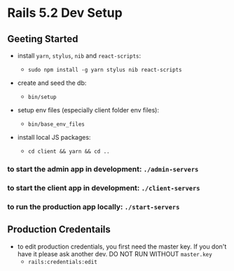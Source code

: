 # Rails 5.2 Dev Setup

## Geeting Started

* install `yarn`, `stylus`, `nib` and `react-scripts`:
  - `sudo npm install -g yarn stylus nib react-scripts`

* create and seed the db:
  - `bin/setup`

* setup env files (especially client folder env files):
  - `bin/base_env_files`

* install local JS packages:
  - `cd client && yarn && cd ..`

### to start the admin app in development:  `./admin-servers`
### to start the client app in development: `./client-servers`
### to run the production app locally:      `./start-servers`

## Production Credentails

* to edit production credentials, you first need the master key. If you don't have it please ask another dev. DO NOT RUN WITHOUT `master.key`
  - `rails:credentials:edit`
